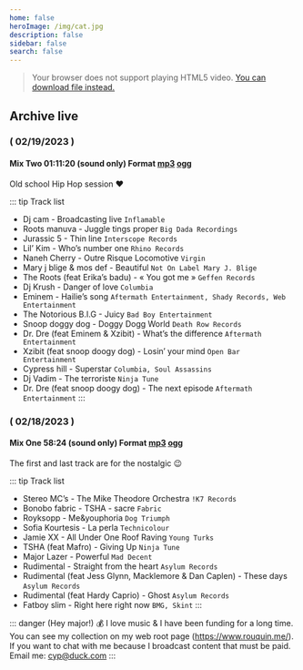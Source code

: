 ```yaml
---
home: false
heroImage: /img/cat.jpg
description: false
sidebar: false
search: false
---
```


<MyLive />


> Your browser does not support playing HTML5 video. 
> [You can download file instead.](https://live.rouquin.me:8888/hls/live_883158378_G7hEwywoc201aCskN8ZKD2KDHHQ3Yd.m3u8)

## Archive live

### ( 02/19/2023 )
####  Mix Two 01:11:20 (sound only) Format [mp3](https://secure.rouquin.me/s/8Nrz866WjgozGpE) [ogg](https://secure.rouquin.me/s/bGkbepzMgnbTm3x)

Old school Hip Hop session ❤️ 

::: tip Track list

- Dj cam - Broadcasting live ```Inflamable```
- Roots manuva - Juggle tings proper ```Big Dada Recordings```
- Jurassic 5 - Thin line ```Interscope Records```
- Lil’ Kim - Who’s number one ```Rhino Records```
- Naneh Cherry - Outre Risque Locomotive ```Virgin```
- Mary j blige & mos def - Beautiful ```Not On Label Mary J. Blige```
- The Roots (feat Erika’s badu) - « You got me » ```Geffen Records```
- Dj Krush - Danger of love ```Columbia```
- Eminem - Hailie’s song ```Aftermath Entertainment, Shady Records, Web Entertainment```
- The Notorious B.I.G - Juicy ```Bad Boy Entertainment```
- Snoop doggy dog - Doggy Dogg World ```Death Row Records```
- Dr. Dre (feat Eminem & Xzibit) - What’s the difference ```Aftermath Entertainment```
- Xzibit (feat snoop doogy dog) - Losin’ your mind ```Open Bar Entertainment```
- Cypress hill - Superstar ```Columbia, Soul Assassins```
- Dj Vadim - The terroriste ```Ninja Tune```
- Dr. Dre (feat snoop doogy dog) - The next episode ```Aftermath Entertainment```
:::

### ( 02/18/2023 )
####  Mix One 58:24 (sound only) Format [mp3](https://secure.rouquin.me/s/gr2jfc6A93WBjG3) [ogg](https://secure.rouquin.me/s/6kq7YHSPSjsz6RY)

The first and last track are for the nostalgic :wink:

::: tip Track list

- Stereo MC’s - The Mike Theodore Orchestra ```!K7 Records```
- Bonobo fabric - TSHA - sacre ```Fabric```
- Royksopp - Me&youphoria ```Dog Triumph```
- Sofia Kourtesis - La perla ```Technicolour```
- Jamie XX - All Under One Roof Raving ```Young Turks```
- TSHA (feat Mafro) - Giving Up ```Ninja Tune```
- Major Lazer - Powerful ```Mad Decent```
- Rudimental - Straight from the heart ```Asylum Records```
- Rudimental (feat Jess Glynn, Macklemore & Dan Caplen) - These days ```Asylum Records```
- Rudimental (feat Hardy Caprio) - Ghost ```Asylum Records```
- Fatboy slim - Right here right now ```BMG, Skint```
:::

::: danger (Hey major!) :moneybag:
I love music & I have been funding for a long time. 
You can see my collection on my web root page (https://www.rouquin.me/). 
If you want to chat with me because I broadcast content that must be paid. Email me: cyp@duck.com
:::
